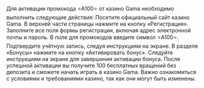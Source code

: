 Для активации промокода ⭐️A100⭐️ от казино Gama необходимо выполнить следующие действия:
Посетите официальный сайт казино Gama.
В верхней части страницы нажмите на кнопку «Регистрация».
Заполните все поля формы регистрации, включая адрес электронной почты и пароль.
В поле для промокодов введите символ ⭐️A100⭐️.
Подтвердите учётную запись, следуя инструкциям на экране.
В разделе «Бонусы» нажмите на кнопку «Активировать бонус».
Следуйте инструкциям на экране для завершения активации бонуса.
После успешной активации вы получите 100 бесплатных вращений без депозита и сможете начать играть в казино Gama.
Важно ознакомиться с условиями и требованиями казино, так как они могут быть изменены.

